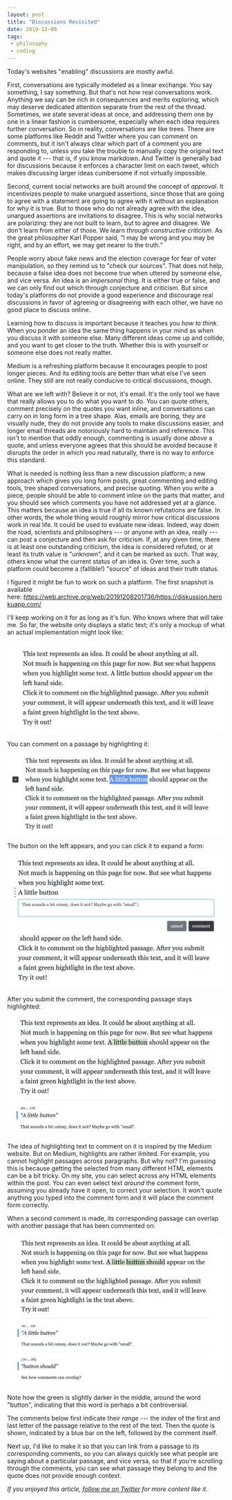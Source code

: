```yaml
---
layout: post
title: "Discussions Revisited"
date: 2019-12-08
tags:
 - philosophy
 - coding
---
```


Today's websites "enabling" discussions are mostly awful.

First, conversations are typically modeled as a linear exchange. You say something, I say something. But that's not how real conversations work. Anything we say can be rich in consequences and merits exploring, which may deserve dedicated attention separate from the rest of the thread. Sometimes, we state several ideas at once, and addressing them one by one in a linear fashion is cumbersome, especially when each idea requires further conversation. So in reality, conversations are like trees. There are some platforms like Reddit and Twitter where you can comment on comments, but it isn't always clear which part of a comment you are responding to, unless you take the trouble to manually copy the original text and quote it --- that is, if you know markdown. And Twitter is generally bad for discussions because it enforces a character limit on each tweet, which makes discussing larger ideas cumbersome if not virtually impossible.

Second, current social networks are built around the concept of *approval*. It incentivizes people to make unargued assertions, since those that are going to agree with a statement are going to agree with it without an explanation for why it is true. But to those who do not already agree with the idea, unargued assertions are invitations to disagree. This is why social networks are polarizing: they are not built to learn, but to agree and disagree. We don't learn from either of those. We learn *through constructive criticism*. As the great philosopher Karl Popper said, “I may be wrong and you may be right, and by an effort, we may get nearer to the truth.”

People worry about fake news and the election coverage for fear of voter manipulation, so they remind us to "check our sources". That does not help, because a false idea does not become true when uttered by someone else, and vice versa. An idea is an *impersonal* thing. It is either true or false, and we can only find out which through conjecture and criticism. But since today's platforms do not provide a good experience and discourage real discussions in favor of agreeing or disagreeing with each other, we have no good place to discuss online.

Learning how to discuss is important because it teaches you *how to think*. When you ponder an idea the same thing happens in your mind as when you discuss it with someone else. Many different ideas come up and collide, and you want to get closer to the truth. Whether this is with yourself or someone else does not really matter.

Medium is a refreshing platform because it encourages people to post longer pieces. And its editing tools are better than what else I've seen online. They still are not really conducive to critical discussions, though.

What are we left with? Believe it or not, it's email. It's the only tool we have that really allows you to do what you want to do. You can quote others, comment precisely on the quotes you want inline, and conversations can carry on in long form in a tree shape. Alas, emails are boring, they are visually nude, they do not provide any tools to make discussions easier, and longer email threads are notoriously hard to maintain and reference. This isn't to mention that oddly enough, commenting is usually done *above* a quote, and unless everyone agrees that this should be avoided because it disrupts the order in which you read naturally, there is no way to enforce this standard.

What is needed is nothing less than a new discussion platform; a new approach which gives you long form posts, great commenting and editing tools, tree shaped conversations, and precise quoting. When you write a piece, people should be able to comment inline on the parts that matter, and you should see which comments you have not addressed yet at a glance. This matters because an idea is true if all its known refutations are false. In other words, the whole thing would roughly mirror how critical discussions work in real life. It could be used to evaluate new ideas. Indeed, way down the road, scientists and philosophers --- or anyone with an idea, really --- can post a conjecture and then ask for criticism. If, at any given time, there is at least one outstanding criticism, the idea is considered refuted, or at least its truth value is "unknown", and it can be marked as such. That way, others know what the current status of an idea is. Over time, such a platform could become a (fallible!) "source" of ideas and their truth status.

I figured it might be fun to work on such a platform. The first snapshot is available here: <https://web.archive.org/web/20191208201736/https://diskussion.herokuapp.com/>

I'll keep working on it for as long as it's fun. Who knows where that will take me. So far, the website only displays a static text; it's only a mockup of what an actual implementation might look like:

![Image for post](/img/1_1unl8-tycrFKsVPBR0HjoA.png)

You can comment on a passage by highlighting it:

![Image for post](/img/1_FQdggJ4IjU1glF7z1RBd1w.png)

The button on the left appears, and you can click it to expand a form:

![Image for post](/img/1_gaASQBjMAF-LeP12e3VRKg.png)

After you submit the comment, the corresponding passage stays highlighted:

![Image for post](/img/1_cPwo_VNXCqKS1Lab7-k5gQ.png)

The idea of highlighting text to comment on it is inspired by the Medium website. But on Medium, highlights are rather limited. For example, you cannot highlight passages across paragraphs. But why not? I'm guessing this is because getting the selected from many different HTML elements can be a bit tricky. On my site, you can select across any HTML elements within the post. You can even select text *around* the comment form, assuming you already have it open, to correct your selection. It won't quote anything you typed into the comment form and it will place the comment form correctly.

When a second comment is made, its corresponding passage can overlap with another passage that has been commented on:

![Image for post](/img/1_efjH-BM3FTX269ZagvzuMg.png)

Note how the green is slightly darker in the middle, around the word "button", indicating that this word is perhaps a bit controversial.

The comments below first indicate their *range* --- the index of the first and last letter of the passage relative to the rest of the text. Then the quote is shown, indicated by a blue bar on the left, followed by the comment itself.

Next up, I'd like to make it so that you can link from a passage to its corresponding comments, so you can always quickly see what people are saying about a particular passage, and vice versa, so that if you're scrolling through the comments, you can see what passage they belong to and the quote does not provide enough context.

*If you enjoyed this article, *[*follow me on Twitter*](https://twitter.com/dchackethal)* for more content like it.*
